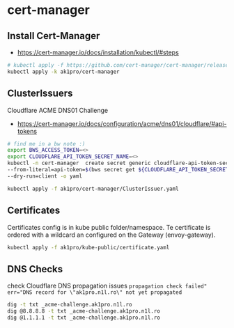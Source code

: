 # cert-manager

## Install Cert-Manager

- https://cert-manager.io/docs/installation/kubectl/#steps

```bash
# kubectl apply -f https://github.com/cert-manager/cert-manager/releases/download/v1.13.2/cert-manager.yaml
kubectl apply -k ak1pro/cert-manager
```

## ClusterIssuers

Cloudflare ACME DNS01 Challenge

- https://cert-manager.io/docs/configuration/acme/dns01/cloudflare/#api-tokens

```bash
# find me in a bw note :)
export BWS_ACCESS_TOKEN=<>
export CLOUDFLARE_API_TOKEN_SECRET_NAME=<>
kubectl -n cert-manager  create secret generic cloudflare-api-token-secret \
--from-literal=api-token=$(bws secret get ${CLOUDFLARE_API_TOKEN_SECRET_NAME} | jq -r '.value')  \
--dry-run=client -o yaml

kubectl apply -f ak1pro/cert-manager/ClusterIssuer.yaml
```

## Certificates

Certificates config is in kube public folder/namespace.
Te certificate is ordered with a wildcard an configured on the Gateway (envoy-gateway).

```bash
kubectl apply -f ak1pro/kube-public/certificate.yaml
```

## DNS Checks

check Cloudflare DNS propagation issues
`propagation check failed" err="DNS record for \"ak1pro.n1l.ro\" not yet propagated`

```bash
dig -t txt _acme-challenge.ak1pro.n1l.ro
dig @8.8.8.8 -t txt _acme-challenge.ak1pro.n1l.ro
dig @1.1.1.1 -t txt _acme-challenge.ak1pro.n1l.ro
```
